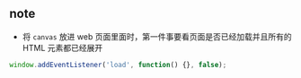 ## note
- 将 `canvas` 放进 web 页面里面时，第一件事要看页面是否已经加载并且所有的 HTML 元素都已经展开
```js
window.addEventListener('load', function() {}, false);
```